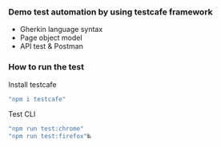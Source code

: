 
### Demo test automation by using testcafe framework
* Gherkin language syntax
* Page object model
* API test & Postman

### How to run the test 
Install testcafe
```Javascript
"npm i testcafe"
```
Test CLI 
```Javascript
"npm run test:chrome"
"npm run test:firefox"‰
```